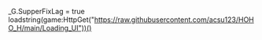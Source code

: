 _G.SupperFixLag = true 
loadstring(game:HttpGet("https://raw.githubusercontent.com/acsu123/HOHO_H/main/Loading_UI"))()
